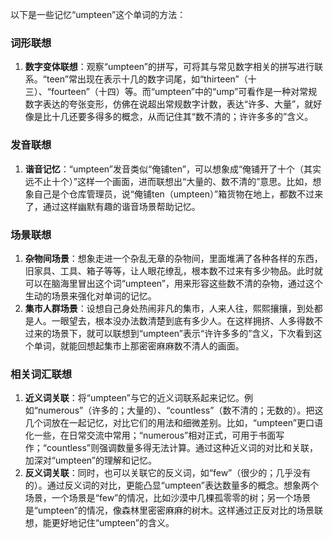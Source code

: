 以下是一些记忆“umpteen”这个单词的方法：

### 词形联想
1. **数字变体联想**：观察“umpteen”的拼写，可将其与常见数字相关的拼写进行联系。“teen”常出现在表示十几的数字词尾，如“thirteen”（十三）、“fourteen”（十四）等。而“umpteen”中的“ump”可看作是一种对常规数字表达的夸张变形，仿佛在说超出常规数字计数，表达“许多、大量”，就好像是比十几还要多得多的概念，从而记住其“数不清的；许许多多的”含义。

### 发音联想
1. **谐音记忆**：“umpteen”发音类似“俺铺ten”，可以想象成“俺铺开了十个（其实远不止十个）”这样一个画面，进而联想出“大量的、数不清的”意思。比如，想象自己是个仓库管理员，说“俺铺ten（umpteen）”箱货物在地上，都数不过来了，通过这样幽默有趣的谐音场景帮助记忆。

### 场景联想
1. **杂物间场景**：想象走进一个杂乱无章的杂物间，里面堆满了各种各样的东西，旧家具、工具、箱子等等，让人眼花缭乱，根本数不过来有多少物品。此时就可以在脑海里冒出这个词“umpteen”，用来形容这些数不清的杂物，通过这个生动的场景来强化对单词的记忆。
2. **集市人群场景**：设想自己身处热闹非凡的集市，人来人往，熙熙攘攘，到处都是人。一眼望去，根本没办法数清楚到底有多少人。在这样拥挤、人多得数不过来的场景下，就可以联想到“umpteen”表示“许许多多的”含义，下次看到这个单词，就能回想起集市上那密密麻麻数不清人的画面。

### 相关词汇联想
1. **近义词关联**：将“umpteen”与它的近义词联系起来记忆。例如“numerous”（许多的；大量的）、“countless”（数不清的；无数的）。把这几个词放在一起记忆，对比它们的用法和细微差别。比如，“umpteen”更口语化一些，在日常交流中常用；“numerous”相对正式，可用于书面写作；“countless”则强调数量多得无法计算。通过这种近义词的对比和关联，加深对“umpteen”的理解和记忆。
2. **反义词关联**：同时，也可以关联它的反义词，如“few”（很少的；几乎没有的）。通过反义词的对比，更能凸显“umpteen”表达数量多的概念。想象两个场景，一个场景是“few”的情况，比如沙漠中几棵孤零零的树；另一个场景是“umpteen”的情况，像森林里密密麻麻的树木。这样通过正反对比的场景联想，能更好地记住“umpteen”的含义。 
